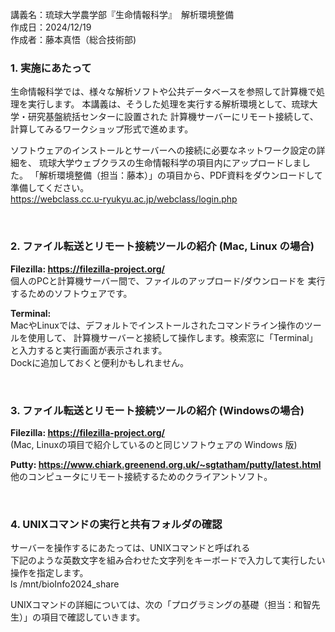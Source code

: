 
講義名：琉球大学農学部『生命情報科学』　解析環境整備  
作成日：2024/12/19  
作成者：藤本真悟（総合技術部)   

### 1. 実施にあたって

生命情報科学では、様々な解析ソフトや公共データベースを参照して計算機で処理を実行します。
本講義は、そうした処理を実行する解析環境として、琉球大学・研究基盤統括センターに設置された
計算機サーバーにリモート接続して、計算してみるワークショップ形式で進めます。  
  
ソフトウェアのインストールとサーバーへの接続に必要なネットワーク設定の詳細を、
琉球大学ウェブクラスの生命情報科学の項目内にアップロードしました。
「解析環境整備（担当：藤本）」の項目から、PDF資料をダウンロードして準備してください。  
https://webclass.cc.u-ryukyu.ac.jp/webclass/login.php
  
&nbsp;
&nbsp;
&nbsp;
&nbsp;
  

### 2. ファイル転送とリモート接続ツールの紹介 (Mac, Linux の場合)

**Filezilla: https://filezilla-project.org/**  
個人のPCと計算機サーバー間で、ファイルのアップロード/ダウンロードを
実行するためのソフトウェアです。

**Terminal:**  
MacやLinuxでは、デフォルトでインストールされたコマンドライン操作のツールを使用して、
計算機サーバーと接続して操作します。検索窓に「Terminal」と入力すると実行画面が表示されます。  
Dockに追加しておくと便利かもしれません。
  
&nbsp;
&nbsp;
&nbsp;
&nbsp;
  
### 3. ファイル転送とリモート接続ツールの紹介 (Windowsの場合)  

**Filezilla: https://filezilla-project.org/**  
(Mac, Linuxの項目で紹介しているのと同じソフトウェアの Windows 版)

**Putty: https://www.chiark.greenend.org.uk/~sgtatham/putty/latest.html**  
他のコンピュータにリモート接続するためのクライアントソフト。
  
&nbsp;
&nbsp;
&nbsp;
&nbsp;
  
### 4. UNIXコマンドの実行と共有フォルダの確認
  
サーバーを操作するにあたっては、UNIXコマンドと呼ばれる  
下記のような英数文字を組み合わせた文字列をキーボードで入力して実行したい操作を指定します。  
ls /mnt/bioInfo2024_share

UNIXコマンドの詳細については、次の「プログラミングの基礎（担当：和智先生）」の項目で確認していきます。
  
&nbsp;
&nbsp;
&nbsp;
  
